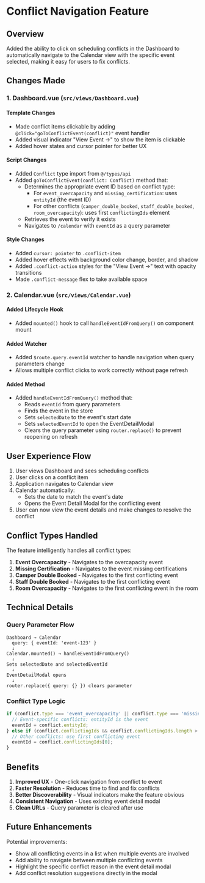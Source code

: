 # Conflict Navigation Feature

## Overview
Added the ability to click on scheduling conflicts in the Dashboard to automatically navigate to the Calendar view with the specific event selected, making it easy for users to fix conflicts.

## Changes Made

### 1. Dashboard.vue (`src/views/Dashboard.vue`)

#### Template Changes
- Made conflict items clickable by adding `@click="goToConflictEvent(conflict)"` event handler
- Added visual indicator "View Event →" to show the item is clickable
- Added hover states and cursor pointer for better UX

#### Script Changes
- Added `Conflict` type import from `@/types/api`
- Added `goToConflictEvent(conflict: Conflict)` method that:
  - Determines the appropriate event ID based on conflict type:
    - For `event_overcapacity` and `missing_certification`: uses `entityId` (the event ID)
    - For other conflicts (`camper_double_booked`, `staff_double_booked`, `room_overcapacity`): uses first `conflictingIds` element
  - Retrieves the event to verify it exists
  - Navigates to `/calendar` with `eventId` as a query parameter

#### Style Changes
- Added `cursor: pointer` to `.conflict-item`
- Added hover effects with background color change, border, and shadow
- Added `.conflict-action` styles for the "View Event →" text with opacity transitions
- Made `.conflict-message` flex to take available space

### 2. Calendar.vue (`src/views/Calendar.vue`)

#### Added Lifecycle Hook
- Added `mounted()` hook to call `handleEventIdFromQuery()` on component mount

#### Added Watcher
- Added `$route.query.eventId` watcher to handle navigation when query parameters change
- Allows multiple conflict clicks to work correctly without page refresh

#### Added Method
- Added `handleEventIdFromQuery()` method that:
  - Reads `eventId` from query parameters
  - Finds the event in the store
  - Sets `selectedDate` to the event's start date
  - Sets `selectedEventId` to open the EventDetailModal
  - Clears the query parameter using `router.replace()` to prevent reopening on refresh

## User Experience Flow

1. User views Dashboard and sees scheduling conflicts
2. User clicks on a conflict item
3. Application navigates to Calendar view
4. Calendar automatically:
   - Sets the date to match the event's date
   - Opens the Event Detail Modal for the conflicting event
5. User can now view the event details and make changes to resolve the conflict

## Conflict Types Handled

The feature intelligently handles all conflict types:

1. **Event Overcapacity** - Navigates to the overcapacity event
2. **Missing Certification** - Navigates to the event missing certifications
3. **Camper Double Booked** - Navigates to the first conflicting event
4. **Staff Double Booked** - Navigates to the first conflicting event
5. **Room Overcapacity** - Navigates to the first conflicting event in the room

## Technical Details

### Query Parameter Flow
```
Dashboard → Calendar
  query: { eventId: 'event-123' }
  ↓
Calendar.mounted() → handleEventIdFromQuery()
  ↓
Sets selectedDate and selectedEventId
  ↓
EventDetailModal opens
  ↓
router.replace({ query: {} }) clears parameter
```

### Conflict Type Logic
```typescript
if (conflict.type === 'event_overcapacity' || conflict.type === 'missing_certification') {
  // Event-specific conflicts: entityId is the event
  eventId = conflict.entityId;
} else if (conflict.conflictingIds && conflict.conflictingIds.length > 0) {
  // Other conflicts: use first conflicting event
  eventId = conflict.conflictingIds[0];
}
```

## Benefits

1. **Improved UX** - One-click navigation from conflict to event
2. **Faster Resolution** - Reduces time to find and fix conflicts
3. **Better Discoverability** - Visual indicators make the feature obvious
4. **Consistent Navigation** - Uses existing event detail modal
5. **Clean URLs** - Query parameter is cleared after use

## Future Enhancements

Potential improvements:
- Show all conflicting events in a list when multiple events are involved
- Add ability to navigate between multiple conflicting events
- Highlight the specific conflict reason in the event detail modal
- Add conflict resolution suggestions directly in the modal

